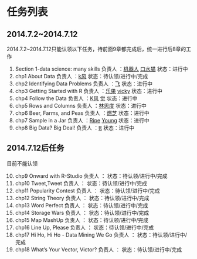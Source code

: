 # 任务列表

## 2014.7.2~2014.7.12

2014.7.2~2014.7.12只能认领以下任务，待前面9章都完成后，统一进行后8章的工作

1. Section 1-data science: many skills 负责人 ：[机器人]() [口水猫]()  状态：进行中
2. chp1 About Data 负责人 ：[k风]() []()  状态：待认领/进行中/完成
3. chp2 Identifying Data Problems 负责人 ：[飞]() []()  状态：进行中
4. chp3 Getting Started with R 负责人 ：[乐果]() [vicky]()  状态：进行中
5. chp4 Follow the Data 负责人 ：[K风]() [觉]()  状态：进行中
6. chp5 Rows and Columns 负责人 ：[林思度]() []()  状态：进行中
7. chp6 Beer, Farms, and Peas 负责人 ：[燃芝]() []()  状态：进行中
8. chp7 Sample in a Jar 负责人 ：[Ripe]() [Young]()  状态：进行中
9. chp8 Big Data? Big Deal! 负责人 ：[tt]() []()  状态：进行中

## 2014.7.12后任务

目前不能认领

10. chp9 Onward with R-Studio 负责人 ：[]() []()  状态：待认领/进行中/完成
11. chp10 Tweet,Tweet 负责人 ：[]() []()  状态：待认领/进行中/完成
12. chp11 Popularity Contest 负责人 ：[]() []()  状态：待认领/进行中/完成
13. chp12 String Theory 负责人 ：[]() []()  状态：待认领/进行中/完成
14. chp13 Word Perfect 负责人 ：[]() []()  状态：待认领/进行中/完成
15. chp14 Storage Wars 负责人 ：[]() []()  状态：待认领/进行中/完成
16. chp15 Map MashUp 负责人 ：[]() []()  状态：待认领/进行中/完成
17. chp16 Line Up, Please 负责人 ：[]() []()  状态：待认领/进行中/完成
18. chp17 Hi Ho, Hi Ho - Data Mining We Go 负责人 ：[]() []()  状态：待认领/进行中/完成
19. chp18 What’s Your Vector, Victor? 负责人 ：[]() []()  状态：待认领/进行中/完成
